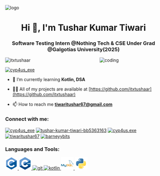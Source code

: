 ![logo]([https://github.com/itxtushaar/itxtushaar/blob/main/1719126974289.jpeg](https://github.com/itxtushaar/itxtushaar/blob/main/1719126974289.jpeg.png))
<h1 align="center">Hi 👋, I'm Tushar Kumar Tiwari</h1>
<h3 align="center">Software Testing Intern @Nothing Tech & CSE Under Grad @Galgotias University(2025)</h3>

<img align="right" alt="coding" width="200" src="https://mir-s3-cdn-cf.behance.net/project_modules/hd/06f21a161921919.63cd7887d0a70.gif">

<p align="left"> <img src="https://komarev.com/ghpvc/?username=itxtushaar&label=Profile%20views&color=0e75b6&style=flat" alt="itxtushaar" /> </p>

<p align="left"> <a href="https://twitter.com/cyp4us_exe" target="blank"><img src="https://img.shields.io/twitter/follow/cyp4us_exe?logo=twitter&style=for-the-badge" alt="cyp4us_exe" /></a> </p>

- 🌱 I’m currently learning **Kotlin, DSA**

- 👨‍💻 All of my projects are available at [https://github.com/itxtushaar](https://github.com/itxtushaar)

- 📫 How to reach me **tiwaritushar67@gmail.com**

<h3 align="left">Connect with me:</h3>
<p align="left">
<a href="https://twitter.com/cyp4us_exe" target="blank"><img align="center" src="https://raw.githubusercontent.com/rahuldkjain/github-profile-readme-generator/master/src/images/icons/Social/twitter.svg" alt="cyp4us_exe" height="30" width="40" /></a>
<a href="https://linkedin.com/in/tushar-kumar-tiwari-bb5363163" target="blank"><img align="center" src="https://raw.githubusercontent.com/rahuldkjain/github-profile-readme-generator/master/src/images/icons/Social/linked-in-alt.svg" alt="tushar-kumar-tiwari-bb5363163" height="30" width="40" /></a>
<a href="https://instagram.com/cyp4us.exe" target="blank"><img align="center" src="https://raw.githubusercontent.com/rahuldkjain/github-profile-readme-generator/master/src/images/icons/Social/instagram.svg" alt="cyp4us.exe" height="30" width="40" /></a>
<a href="https://www.hackerrank.com/tiwaritushar67" target="blank"><img align="center" src="https://raw.githubusercontent.com/rahuldkjain/github-profile-readme-generator/master/src/images/icons/Social/hackerrank.svg" alt="tiwaritushar67" height="30" width="40" /></a>
<a href="https://www.leetcode.com/barneyybits" target="blank"><img align="center" src="https://raw.githubusercontent.com/rahuldkjain/github-profile-readme-generator/master/src/images/icons/Social/leet-code.svg" alt="barneyybits" height="30" width="40" /></a>
</p>

<h3 align="left">Languages and Tools:</h3>
<p align="left"> <a href="https://www.cprogramming.com/" target="_blank" rel="noreferrer"> <img src="https://raw.githubusercontent.com/devicons/devicon/master/icons/c/c-original.svg" alt="c" width="40" height="40"/> </a> <a href="https://www.w3schools.com/cpp/" target="_blank" rel="noreferrer"> <img src="https://raw.githubusercontent.com/devicons/devicon/master/icons/cplusplus/cplusplus-original.svg" alt="cplusplus" width="40" height="40"/> </a> <a href="https://git-scm.com/" target="_blank" rel="noreferrer"> <img src="https://www.vectorlogo.zone/logos/git-scm/git-scm-icon.svg" alt="git" width="40" height="40"/> </a> <a href="https://kotlinlang.org" target="_blank" rel="noreferrer"> <img src="https://www.vectorlogo.zone/logos/kotlinlang/kotlinlang-icon.svg" alt="kotlin" width="40" height="40"/> </a> <a href="https://www.mysql.com/" target="_blank" rel="noreferrer"> <img src="https://raw.githubusercontent.com/devicons/devicon/master/icons/mysql/mysql-original-wordmark.svg" alt="mysql" width="40" height="40"/> </a> <a href="https://www.python.org" target="_blank" rel="noreferrer"> <img src="https://raw.githubusercontent.com/devicons/devicon/master/icons/python/python-original.svg" alt="python" width="40" height="40"/> </a> </p>
